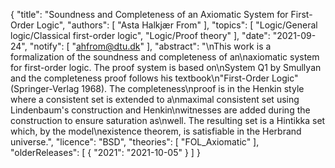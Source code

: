{
    "title": "Soundness and Completeness of an Axiomatic System for First-Order Logic",
    "authors": [
        "Asta Halkjær From"
    ],
    "topics": [
        "Logic/General logic/Classical first-order logic",
        "Logic/Proof theory"
    ],
    "date": "2021-09-24",
    "notify": [
        "ahfrom@dtu.dk"
    ],
    "abstract": "\nThis work is a formalization of the soundness and completeness of an\naxiomatic system for first-order logic. The proof system is based on\nSystem Q1 by Smullyan and the completeness proof follows his textbook\n\"First-Order Logic\" (Springer-Verlag 1968). The completeness\nproof is in the Henkin style where a consistent set is extended to a\nmaximal consistent set using Lindenbaum's construction and Henkin\nwitnesses are added during the construction to ensure saturation as\nwell. The resulting set is a Hintikka set which, by the model\nexistence theorem, is satisfiable in the Herbrand universe.",
    "licence": "BSD",
    "theories": [
        "FOL_Axiomatic"
    ],
    "olderReleases": [
        {
            "2021": "2021-10-05"
        }
    ]
}
